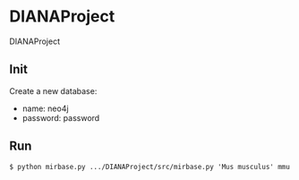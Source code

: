 # DIANAProject
DIANAProject

## Init

Create a new database:
- name: neo4j
- password: password

## Run

```
$ python mirbase.py .../DIANAProject/src/mirbase.py 'Mus musculus' mmu
```